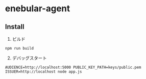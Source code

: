 enebular-agent
========================

Install
-------

1. ビルド

  ```
  npm run build
  ```


2. デバッグスタート

  ```
  AUDIENCE=http://localhost:5000 PUBLIC_KEY_PATH=keys/public.pem ISSUER=http://localhost node app.js
  ```